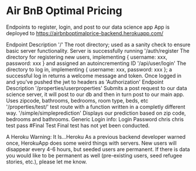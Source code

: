 
# Air BnB Optimal Pricing

Endpoints to register, login, and post to our data science app
App is deployed to  https://airbnboptimalprice-backend.herokuapp.com/ 


Endpoint    Description
'/'    The root directory; used as a sanity check to ensure basic server functionality. Server is successfully running
'/auth/register    The directory for registering new users, implementing { username: xxx, password: xxx } and assigned an autoincrementing ID
'/api/user/login'    The directory to log in, implementing { username: xxx, password: xxx }; a successful log in returns a welcome message and token.
Once logged in and you've pushed the jwt to headers as 'Authorization'
Endpoint    Description
'/properties/userproperties'    Submits a post request to our data science server, it will post to our db and then in turn post to our main app. Uses zipcode, bathrooms, bedrooms, room type, beds, etc
'/properties/test/'    test route with a function written in a completly different way. 
'/simple/simpleprediction'    Displays our prediction based on zip code, bedrooms and bathrooms.
Generic Login info:
Login    Password
chris      chris
test        pass
#Final Test Final test has not yet been conducted.

A Heroku Warning: It Is...Heroku
As a previous backend developer warned once, HerokuApp does some weird things with servers. New users will disappear every 4-6 hours, but seeded users are permanent. If there is data you would like to be permanent as well (pre-existing users, seed refugee stories, etc.), please let me know.